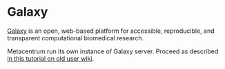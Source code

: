 # Galaxy

[Galaxy](https://usegalaxy.cz/) is an open, web-based platform for accessible, reproducible, and transparent computational biomedical research. 

Metacentrum run its own instance of Galaxy server. Proceed as described [in this tutorial on old user wiki](https://wiki.metacentrum.cz/wiki/Galaxy).





